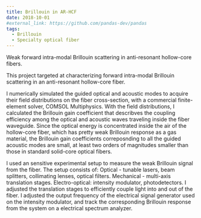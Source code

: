 ```yaml
---
title: Brillouin in AR-HCF
date: 2018-10-01
#external_link: https://github.com/pandas-dev/pandas
tags:
  - Brillouin
  - Specialty optical fiber
---
```


Weak forward intra-modal Brillouin scattering in anti-resonant hollow-core fibers.

<!--more-->

<p>This project targeted at characterizing forward intra-modal Brillouin scattering in an anti-resonant hollow-core fiber. </p>
<p>I numerically simulated the guided optical and acoustic modes to acquire their field distributions on the fiber cross-section, with a commercial finite-element solver, COMSOL Multiphysics. With the field distributions, I calculated the Brillouin gain coefficient that describves the coupling efficiency among the optical and acoustic waves traveling inside the fiber waveguide. Since the optical energy is concentrated inside the air of the hollow-core fiber, which has pretty weak Brillouin response as a gas material, the Brillouin gain coefficients correposnding to all the guided acoustic modes are small, at least two orders of magnitudes smaller than those in standard solid-core optical fibers.</p>
<p>I used an sensitive experimental setup to measure the weak Brillouin signal from the fiber. The setup consists of: Optical - tunable lasers, beam splitters, collimating lenses, optical filters. Mechanical - multi-axis translation stages. Electro-optical: intensity modulator, photodetectors. I adjusted the translation stages to efficiently couple light into and out of the fiber. I adjusted the output frequency of the electrical signal generator used on the intensity modulator, and track the corresponding Brillouin response from the system on a electrical spectrum analyzer. </p>

